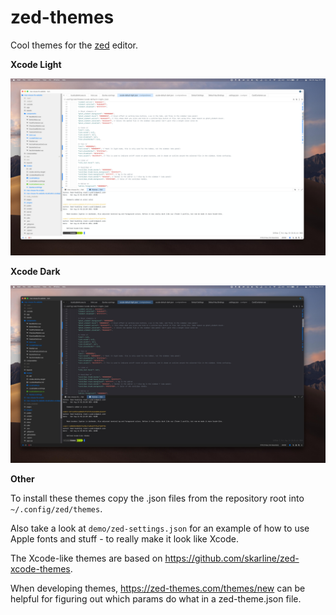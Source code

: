 # zed-themes

Cool themes for the [zed](https://zed.dev) editor.

**Xcode Light**

<img src="https://raw.githubusercontent.com/noah-nuebling/zed-themes/main/demo/light.jpeg?token=GHSAT0AAAAAACFZ3FMFQUK5GLSE5XZE47DMZWJEYTA"></img>

**Xcode Dark**

![demo/dark.jpg](https://raw.githubusercontent.com/noah-nuebling/zed-themes/main/demo/dark.jpeg?token=GHSAT0AAAAAACFZ3FMFYOW23LYZYOCFRLRSZWJEZMQ)

**Other**

To install these themes copy the .json files from the repository root into `~/.config/zed/themes`.

Also take a look at `demo/zed-settings.json` for an example of how to use Apple fonts and stuff - to really make it look like Xcode.

The Xcode-like themes are based on https://github.com/skarline/zed-xcode-themes.

When developing themes, https://zed-themes.com/themes/new can be helpful for figuring out which params do what in a zed-theme.json file.

